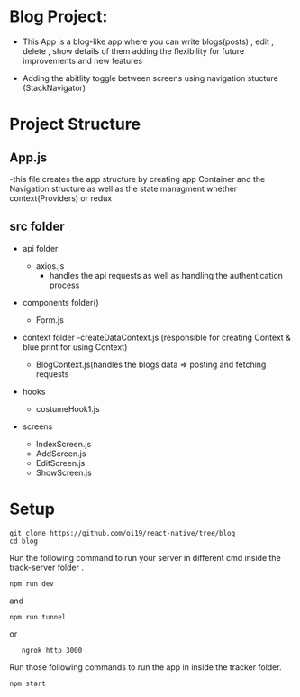 # Blog Project:
  
  - This App is a blog-like app where you can write blogs(posts) , edit , delete , show details of them adding the flexibility  for future improvements and new features
    
  - Adding the abitlity toggle between screens using navigation stucture (StackNavigator)
  
  
  # Project Structure 
  
  ## App.js 
   -this file creates the app structure by creating app Container and the Navigation structure as well as the state managment whether context(Providers) or redux 
  
  
  ## src folder 
   - api folder
       - axios.js 
          - handles the api requests as well as handling the authentication process 
            
   
   - components folder()
      - Form.js 
     
   
   - context folder 
      -createDataContext.js (responsible for creating Context & blue print for using Context)
      - BlogContext.js(handles the blogs data => posting and fetching requests
   
   - hooks
      - costumeHook1.js
      
    
   - screens 
     - IndexScreen.js
     - AddScreen.js
     - EditScreen.js
     - ShowScreen.js
    
 

# Setup
   ```shell script
git clone https://github.com/oi19/react-native/tree/blog
cd blog
```
Run the following command to run your server in  different cmd  inside the track-server folder .

```shell script
npm run dev
```
and
```shell script
npm run tunnel 
```

or
```shell script
   ngrok http 3000
  ```

Run those following commands to run the app in inside the tracker folder.

```shell script
npm start
```
